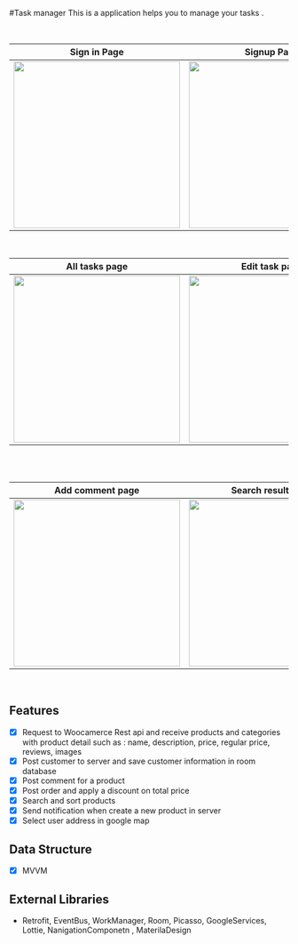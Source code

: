 #Task manager 
This is a application helps you to manage your tasks .

<br>

|Sign in Page | Signup Page |All tasks page |Add task page|Date picker page|Time picker page|
|--|--|--|--|--|--|
| <img src="https://user-images.githubusercontent.com/74787164/110634358-1c643d00-81bf-11eb-9624-dcf7904c4a58.jpg" width=300px> |<img src="https://user-images.githubusercontent.com/74787164/110634565-56354380-81bf-11eb-9764-e5a407c8afe3.jpg" width=300px> |<img src="https://user-images.githubusercontent.com/74787164/110634765-95fc2b00-81bf-11eb-99a4-3305dbf82389.jpg" width=300px> |<img src="https://user-images.githubusercontent.com/74787164/110634884-b88e4400-81bf-11eb-8bbb-8620d2f87d21.jpg" width=300px> |<img src="https://user-images.githubusercontent.com/74787164/110634995-deb3e400-81bf-11eb-94e0-1da107cdaec0.jpg" width=300px> |<img src="https://user-images.githubusercontent.com/74787164/110635003-e07da780-81bf-11eb-9d57-807a99457072.jpg" width=300px> |

<br>

|All tasks page |Edit task page |  Sahre task Page |Take picture page | Search task Page |
|--|--|--|--|--|
| <img src="https://user-images.githubusercontent.com/74787164/110635545-79acbe00-81c0-11eb-99a4-7fb8a1c8b2f2.jpg" width=300px> | <img src="https://user-images.githubusercontent.com/74787164/110635701-a2cd4e80-81c0-11eb-8494-33e03c15792f.jpg" width=300px> | <img src="https://user-images.githubusercontent.com/74787164/110635701-a2cd4e80-81c0-11eb-8494-33e03c15792f.jpg" width=300px> | <img src="(https://user-images.githubusercontent.com/74787164/110635818-c6909480-81c0-11eb-97d8-ad467b0fdd3a.jpg" width=300px> |<img src="https://user-images.githubusercontent.com/74787164/110635845-d0b29300-81c0-11eb-956a-5e7ff18a7868.jpg" width=300px> |

<br>
<br>

|Add comment page |Search result page |  Sorting Page |Notification page | Add address Page |
|--|--|--|--|--|
| <img src="https://user-images.githubusercontent.com/74787164/110630750-02c0f680-81bb-11eb-9653-6972c0502451.jpg" width=300px> | <img src="https://user-images.githubusercontent.com/74787164/110630986-4f0c3680-81bb-11eb-930c-2f43c8b88b0a.jpg" width=300px> | <img src="https://user-images.githubusercontent.com/74787164/110631098-68ad7e00-81bb-11eb-9219-417fd9e68273.jpg" width=300px> | <img src="https://user-images.githubusercontent.com/74787164/110631281-985c8600-81bb-11eb-9ee1-6d7ffb4e494b.jpg" width=300px> |<img src="https://user-images.githubusercontent.com/74787164/110631691-0acd6600-81bc-11eb-85e7-e1a32d1b5c1f.jpg" width=300px> |

<br>


 ## Features
 - [x] Request to Woocamerce Rest api and receive products and categories with product detail such as : name, description, price, regular price, reviews, images
 - [x] Post customer to server and save customer information in room database
 - [x] Post comment for a product 
 - [x] Post order and apply a discount on total price
 - [x] Search and sort products
 - [x] Send notification when create a new product in server
 - [x] Select user address in google map
 
 ## Data Structure 
 
- [x] MVVM
 
 ## External Libraries
 - Retrofit, EventBus, WorkManager, Room, Picasso, GoogleServices, Lottie, NanigationComponetn , MaterilaDesign
